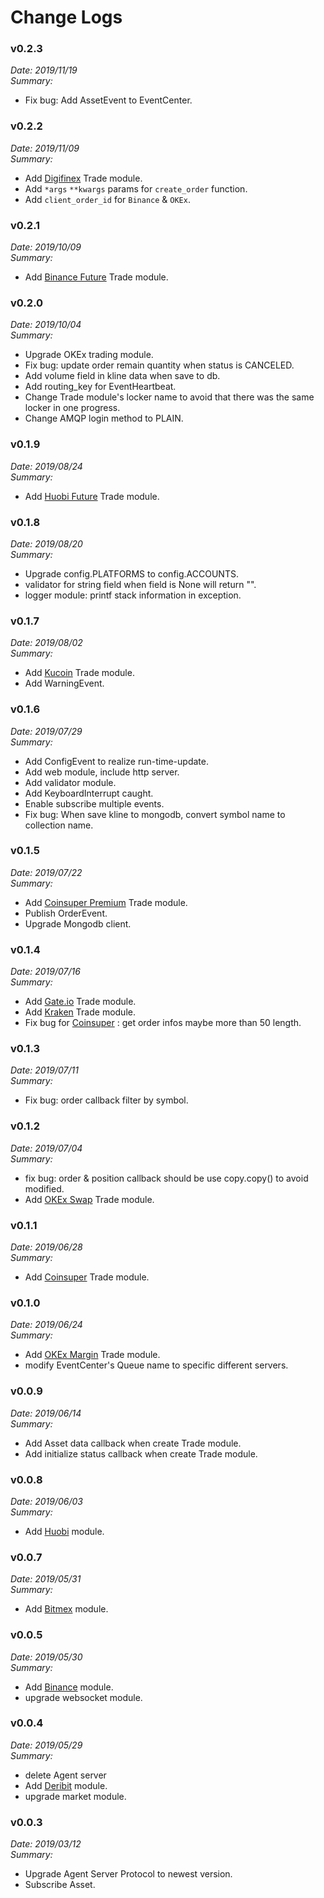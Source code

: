 # Change Logs



### v0.2.3

*Date: 2019/11/19*  
*Summary:*
- Fix bug: Add AssetEvent to EventCenter.


### v0.2.2

*Date: 2019/11/09*  
*Summary:*
- Add [Digifinex](../example/digifinex) Trade module.
- Add `*args` `**kwargs` params for `create_order` function.
- Add `client_order_id` for `Binance` & `OKEx`.


### v0.2.1

*Date: 2019/10/09*  
*Summary:*
- Add [Binance Future](../example/binance_future) Trade module.


### v0.2.0

*Date: 2019/10/04*  
*Summary:*
- Upgrade OKEx trading module.
- Fix bug: update order remain quantity when status is CANCELED.
- Add volume field in kline data when save to db.
- Add routing_key for EventHeartbeat.
- Change Trade module's locker name to avoid that there was the same locker in one progress.
- Change AMQP login method to PLAIN.


### v0.1.9

*Date: 2019/08/24*  
*Summary:*
- Add [Huobi Future](../example/huobi_future) Trade module.


### v0.1.8

*Date: 2019/08/20*  
*Summary:*
- Upgrade config.PLATFORMS to config.ACCOUNTS.
- validator for string field when field is None will return "".
- logger module: printf stack information in exception.


### v0.1.7

*Date: 2019/08/02*  
*Summary:*
- Add [Kucoin](../example/kucoin) Trade module.
- Add WarningEvent.


### v0.1.6

*Date: 2019/07/29*  
*Summary:*
- Add ConfigEvent to realize run-time-update.
- Add web module, include http server.
- Add validator module.
- Add KeyboardInterrupt caught.
- Enable subscribe multiple events.
- Fix bug: When save kline to mongodb, convert symbol name to collection name.


### v0.1.5

*Date: 2019/07/22*  
*Summary:*
- Add [Coinsuper Premium](../example/coinsuper_pre) Trade module.
- Publish OrderEvent.
- Upgrade Mongodb client.


### v0.1.4

*Date: 2019/07/16*  
*Summary:*
- Add [Gate.io](../example/gate) Trade module.
- Add [Kraken](../example/kraken) Trade module.
- Fix bug for [Coinsuper](../example/coinsuper) : get order infos maybe more than 50 length.


### v0.1.3

*Date: 2019/07/11*  
*Summary:*
- Fix bug: order callback filter by symbol.


### v0.1.2

*Date: 2019/07/04*  
*Summary:*
- fix bug: order & position callback should be use copy.copy() to avoid modified.
- Add [OKEx Swap](../example/okex_swap) Trade module.


### v0.1.1

*Date: 2019/06/28*  
*Summary:*
- Add [Coinsuper](../example/coinsuper) Trade module.


### v0.1.0

*Date: 2019/06/24*  
*Summary:*
- Add [OKEx Margin](../example/okex_margin) Trade module.
- modify EventCenter's Queue name to specific different servers.


### v0.0.9

*Date: 2019/06/14*  
*Summary:*
- Add Asset data callback when create Trade module.
- Add initialize status callback when create Trade module.


### v0.0.8

*Date: 2019/06/03*  
*Summary:*
- Add [Huobi](../example/huobi) module.


### v0.0.7

*Date: 2019/05/31*  
*Summary:*
- Add [Bitmex](https://www.bitmex.com) module.


### v0.0.5

*Date: 2019/05/30*  
*Summary:*
- Add [Binance](../example/binance) module.
- upgrade websocket module.


### v0.0.4

*Date: 2019/05/29*  
*Summary:*
- delete Agent server
- Add [Deribit](../example/deribit) module.
- upgrade market module.


### v0.0.3

*Date: 2019/03/12*  
*Summary:*
- Upgrade Agent Server Protocol to newest version.
- Subscribe Asset.
